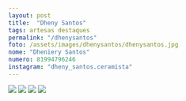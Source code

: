 ```yaml
---
layout: post
title:  "Dheny Santos"
tags: artesas destaques
permalink: "/dhenysantos"
foto: /assets/images/dhenysantos/dhenysantos.jpg
nome: "Dheniery Santos"
numero: 81994796246
instagram: "dheny_santos.ceramista"
---
```


<div class="mostruario">
  <img src="{{ site.url }}/assets/images/dhenysantos/dhenysantos1.jpg" />
  <img src="{{ site.url }}/assets/images/dhenysantos/dhenysantos2.jpg" />
  <img src="{{ site.url }}/assets/images/dhenysantos/dhenysantos3.jpg" />
  <img src="{{ site.url }}/assets/images/dhenysantos/dhenysantos4.jpg" />
</div>
  
